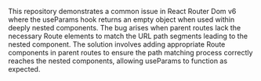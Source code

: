 This repository demonstrates a common issue in React Router Dom v6 where the useParams hook returns an empty object when used within deeply nested components. The bug arises when parent routes lack the necessary Route elements to match the URL path segments leading to the nested component.  The solution involves adding appropriate Route components in parent routes to ensure the path matching process correctly reaches the nested components, allowing useParams to function as expected.